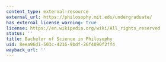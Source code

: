 ```yaml
---
content_type: external-resource
external_url: https://philosophy.mit.edu/undergraduate/
has_external_license_warning: true
license: https://en.wikipedia.org/wiki/All_rights_reserved
status: ''
title: Bachelor of Science in Philosophy
uid: 8eea96d1-503c-4216-9bdf-26f4090f2ff4
wayback_url: ''
---
```

